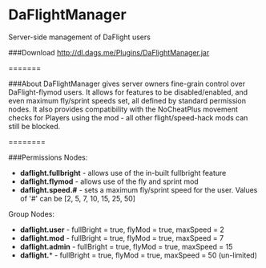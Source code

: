 DaFlightManager
===============
Server-side management of DaFlight users

###Download
http://dl.dags.me/Plugins/DaFlightManager.jar

=======

###About
DaFlightManager gives server owners fine-grain control over DaFlight-flymod users. It allows for features to be disabled/enabled, and even maximum fly/sprint speeds set, all defined by standard permission nodes. It also provides compatibility with the NoCheatPlus movement checks for Players using the mod - all other flight/speed-hack mods can still be blocked.<br/>

========

###Permissions
Nodes:
- **daflight.fullbright** - allows use of the in-built fullbright feature
- **daflight.flymod** - allows use of the fly and sprint mod
- **daflight.speed.#** - sets a maximum fly/sprint speed for the user. Values of '#' can be [2, 5, 7, 10, 15, 25, 50]

Group Nodes:
- **daflight.user** - fullBright = true, flyMod = true, maxSpeed = 2
- **daflight.mod** - fullBright = true, flyMod = true, maxSpeed = 7
- **daflight.admin** - fullBright = true, flyMod = true, maxSpeed = 15
- **daflight.*** - fullBright = true, flyMod = true, maxSpeed = 50 (un-limited)
